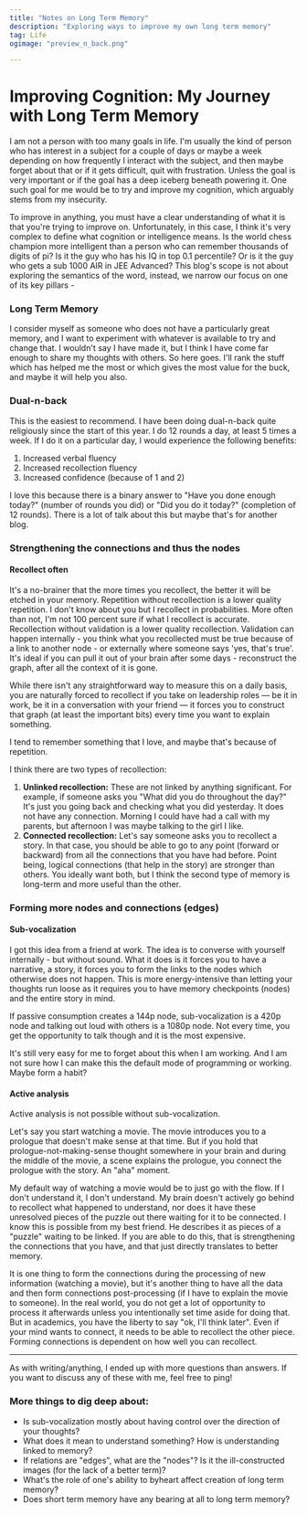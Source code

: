 ```yaml
---
title: "Notes on Long Term Memory"
description: "Exploring ways to improve my own long term memory"
tag: Life
ogimage: "preview_n_back.png"

---
```


# Improving Cognition: My Journey with Long Term Memory

I am not a person with too many goals in life. I'm usually the kind of person who has interest in a subject for a couple of days or maybe a week depending on how frequently I interact with the subject, and then maybe forget about that or if it gets difficult, quit with frustration. Unless the goal is very important or if the goal has a deep iceberg beneath powering it. One such goal for me would be to try and improve my cognition, which arguably stems from my insecurity.

To improve in anything, you must have a clear understanding of what it is that you're trying to improve on. Unfortunately, in this case, I think it's very complex to define what cognition or intelligence means. Is the world chess champion more intelligent than a person who can remember thousands of digits of pi? Is it the guy who has his IQ in top 0.1 percentile? Or is it the guy who gets a sub 1000 AIR in JEE Advanced? This blog's scope is not about exploring the semantics of the word, instead, we narrow our focus on one of its key pillars -

### Long Term Memory

I consider myself as someone who does not have a particularly great memory, and I want to experiment with whatever is available to try and change that. I wouldn't say I have made it, but I think I have come far enough to share my thoughts with others. So here goes. I'll rank the stuff which has helped me the most or which gives the most value for the buck, and maybe it will help you also.

### Dual-n-back

This is the easiest to recommend. I have been doing dual-n-back quite religiously since the start of this year. I do 12 rounds a day, at least 5 times a week. If I do it on a particular day, I would experience the following benefits:

1. Increased verbal fluency  
2. Increased recollection fluency  
3. Increased confidence (because of 1 and 2)  

I love this because there is a binary answer to "Have you done enough today?" (number of rounds you did) or "Did you do it today?" (completion of 12 rounds). There is a lot of talk about this but maybe that's for another blog.

### Strengthening the connections and thus the nodes

#### Recollect often

It's a no-brainer that the more times you recollect, the better it will be etched in your memory. Repetition without recollection is a lower quality repetition. I don't know about you but I recollect in probabilities. More often than not, I'm not 100 percent sure if what I recollect is accurate. Recollection without validation is a lower quality recollection. Validation can happen internally - you think what you recollected must be true because of a link to another node - or externally where someone says 'yes, that's true'. It's ideal if you can pull it out of your brain after some days - reconstruct the graph, after all the context of it is gone.

While there isn't any straightforward way to measure this on a daily basis, you are naturally forced to recollect if you take on leadership roles — be it in work, be it in a conversation with your friend — it forces you to construct that graph (at least the important bits) every time you want to explain something.

I tend to remember something that I love, and maybe that's because of repetition.

I think there are two types of recollection:

1. **Unlinked recollection:** These are not linked by anything significant. For example, if someone asks you "What did you do throughout the day?" It's just you going back and checking what you did yesterday. It does not have any connection. Morning I could have had a call with my parents, but afternoon I was maybe talking to the girl I like.  
2. **Connected recollection:** Let's say someone asks you to recollect a story. In that case, you should be able to go to any point (forward or backward) from all the connections that you have had before. Point being, logical connections (that help in the story) are stronger than others. You ideally want both, but I think the second type of memory is long-term and more useful than the other.

### Forming more nodes and connections (edges)

#### Sub-vocalization

I got this idea from a friend at work. The idea is to converse with yourself internally - but without sound. What it does is it forces you to have a narrative, a story, it forces you to form the links to the nodes which otherwise does not happen. This is more energy-intensive than letting your thoughts run loose as it requires you to have memory checkpoints (nodes) and the entire story in mind.

If passive consumption creates a 144p node, sub-vocalization is a 420p node and talking out loud with others is a 1080p node. Not every time, you get the opportunity to talk though and it is the most expensive.

It's still very easy for me to forget about this when I am working. And I am not sure how I can make this the default mode of programming or working. Maybe form a habit?

#### Active analysis

Active analysis is not possible without sub-vocalization.

Let's say you start watching a movie. The movie introduces you to a prologue that doesn't make sense at that time. But if you hold that prologue-not-making-sense thought somewhere in your brain and during the middle of the movie, a scene explains the prologue, you connect the prologue with the story. An "aha" moment.

My default way of watching a movie would be to just go with the flow. If I don't understand it, I don't understand. My brain doesn't actively go behind to recollect what happened to understand, nor does it have these unresolved pieces of the puzzle out there waiting for it to be connected. I know this is possible from my best friend. He describes it as pieces of a "puzzle" waiting to be linked. If you are able to do this, that is strengthening the connections that you have, and that just directly translates to better memory.

It is one thing to form the connections during the processing of new information (watching a movie), but it's another thing to have all the data and then form connections post-processing (if I have to explain the movie to someone). In the real world, you do not get a lot of opportunity to process it afterwards unless you intentionally set time aside for doing that. But in academics, you have the liberty to say "ok, I'll think later". Even if your mind wants to connect, it needs to be able to recollect the other piece. Forming connections is dependent on how well you can recollect.

---

As with writing/anything, I ended up with more questions than answers. If you want to discuss any of these with me, feel free to ping!

### More things to dig deep about:
- Is sub-vocalization mostly about having control over the direction of your thoughts?  
- What does it mean to understand something? How is understanding linked to memory?  
- If relations are "edges", what are the "nodes"? Is it the ill-constructed images (for the lack of a better term)?  
- What's the role of one's ability to byheart affect creation of long term memory?  
- Does short term memory have any bearing at all to long term memory?
